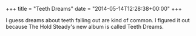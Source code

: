+++
title = "Teeth Dreams"
date = "2014-05-14T12:28:38+00:00"
+++

I guess dreams about teeth falling out are kind of common. I figured it out because The Hold Steady's new album is called Teeth Dreams.
			